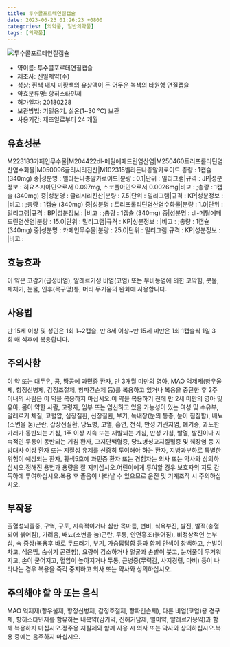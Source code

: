 ```yaml
---
title: 투수콜포르테연질캡슐
date: 2023-06-23 01:26:23 +0800
categories: [의약품, 일반의약품]
tags: [의약품]
---
```

![투수콜포르테연질캡슐](https://nedrug.mfds.go.kr/pbp/cmn/itemImageDownload/153002768343400010)

- 약이름: 투수콜포르테연질캡슐
- 제조사: 신일제약(주)
- 성상: 흰색 내지 미황색의 유상액이 든 어두운 녹색의 타원형 연질캡슐
- 약효분류명: 항히스타민제
- 허가일자: 20180228
- 보관방법: 기밀용기, 실온(1~30 ℃) 보관
- 사용기간: 제조일로부터 24 개월
## 유효성분
M223183카페인무수물|M204422dl-메틸에페드린염산염|M250460트리프롤리딘염산염수화물|M050096글리시리진산|M102315벨라돈나총알카로이드
총량 : 1캡슐 (340mg) 중|성분명 : 벨라돈나총알카로이드|분량 : 0.1|단위 : 밀리그램|규격 : JP|성분정보 : 히요스시아민으로서 0.097mg, 스코폴아민으로서 0.0026mg|비고 : ;총량 : 1캡슐 (340mg) 중|성분명 : 글리시리진산|분량 : 7.5|단위 : 밀리그램|규격 : KP|성분정보 : |비고 : ;총량 : 1캡슐 (340mg) 중|성분명 : 트리프롤리딘염산염수화물|분량 : 1.0|단위 : 밀리그램|규격 : BP|성분정보 : |비고 : ;총량 : 1캡슐 (340mg) 중|성분명 : dl-메틸에페드린염산염|분량 : 15.0|단위 : 밀리그램|규격 : KP|성분정보 : |비고 : ;총량 : 1캡슐 (340mg) 중|성분명 : 카페인무수물|분량 : 25.0|단위 : 밀리그램|규격 : KP|성분정보 : |비고 :
## 효능효과
이 약은 코감기(급성비염), 알레르기성 비염(코염) 또는 부비동염에 의한 코막힘, 콧물, 재채기, 눈물, 인후(목구멍)통, 머리 무거움의 완화에 사용합니다.
## 사용법
만 15세 이상 및 성인은 1회 1~2캡슐, 만 8세 이상~만 15세 미만은 1회 1캡슐씩 1일 3회 매 식후에 복용합니다.
## 주의사항
이 약 또는 대두유, 콩, 땅콩에 과민증 환자, 만 3개월 미만의 영아, MAO 억제제(항우울제, 항정신병제, 감정조절제, 항파킨슨제 등)를 복용하고 있거나 복용을 중단한 후 2주 이내의 사람은 이 약을 복용하지 마십시오.이 약을 복용하기 전에 만 2세 미만의 영아 및 유아, 몸이 약한 사람, 고령자, 임부 또는 임신하고 있을 가능성이 있는 여성 및 수유부, 알레르기 체질, 고혈압, 심장질환, 신장질환, 부기, 녹내장(눈의 통증, 눈이 침침함), 배뇨(소변을 눔)곤란, 갑상선질환, 당뇨병, 고열, 흡연, 천식, 만성 기관지염, 폐기종, 과도한 가래가 동반되는 기침, 1주 이상 지속 또는 재발되는 기침, 만성 기침, 발열, 발진이나 지속적인 두통이 동반되는 기침 환자, 고지단백혈증, 당뇨병성고지질혈증 및 췌장염 등 지방대사 이상 환자 또는 지질성 유제를 신중히 투여해야 하는 환자, 지방과부하로 특별한 위험이 예상되는 환자, 황색5호에 과민증 환자 또는 경험자는 의사 또는 약사와 상의하십시오.정해진 용법과 용량을 잘 지키십시오.어린이에게 투여할 경우 보호자의 지도 감독하에 투여하십시오.복용 후 졸음이 나타날 수 있으므로 운전 및 기계조작 시 주의하십시오.
## 부작용
출혈성뇌졸중, 구역, 구토, 지속적이거나 심한 목마름, 변비, 식욕부진, 발진, 발적(충혈되어 붉어짐), 가려움, 배뇨(소변을 눔)곤란, 두통, 안면홍조(붉어짐), 비정상적인 눈부심, 쇽 증상(복용후 바로 두드러기, 부기, 가슴답답함 등과 함께 안색이 창백하고, 손발이 차고, 식은땀, 숨쉬기 곤란함), 요량이 감소하거나 얼굴과 손발이 붓고, 눈꺼풀이 무거워지고, 손이 굳어지고, 혈압이 높아지거나 두통, 근병증(무력감, 사지경련, 마비) 등이 나타나는 경우 복용을 즉각 중지하고 의사 또는 약사와 상의하십시오.
## 주의해야 할 약 또는 음식
MAO 억제제(항우울제, 항정신병제, 감정조절제, 항파킨슨제), 다른 비염(코염)용 경구제, 항히스타민제를 함유하는 내복약(감기약, 진해거담제, 멀미약, 알레르기용약)과 함께 복용하지 마십시오.정주용 지질제와 함께 사용 시 의사 또는 약사와 상의하십시오.복용 중에는 음주하지 마십시오.
